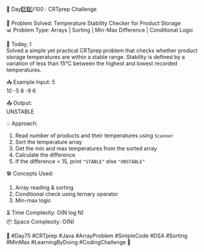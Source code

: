 🚀 Day7️⃣5️⃣/100 : CRTprep Challenge

🧩 Problem Solved: Temperature Stability Checker for Product Storage  
📊 Problem Type: Arrays | Sorting | Min-Max Difference | Conditional Logic

📝 Today, I:  
Solved a simple yet practical CRTprep problem that checks whether product storage temperatures are within a stable range. Stability is defined by a variation of less than 15°C between the highest and lowest recorded temperatures.

📥 Example Input:
5  
10 -5 8 -9 6  

📤 Output:  
UNSTABLE

💡 Approach:
1. Read number of products and their temperatures using `Scanner`
2. Sort the temperature array
3. Get the min and max temperatures from the sorted array
4. Calculate the difference
5. If the difference < 15, print `"STABLE"` else `"UNSTABLE"`

🛠️ Concepts Used:
1. Array reading & sorting
2. Conditional check using ternary operator
3. Min-max logic

⏳ Time Complexity: O(N log N)  
📦 Space Complexity: O(N)

🌱 #Day75 #CRTprep #Java #ArrayProblem #SimpleCode #DSA #Sorting #MinMax #LearningByDoing #CodingChallenge 🚀

